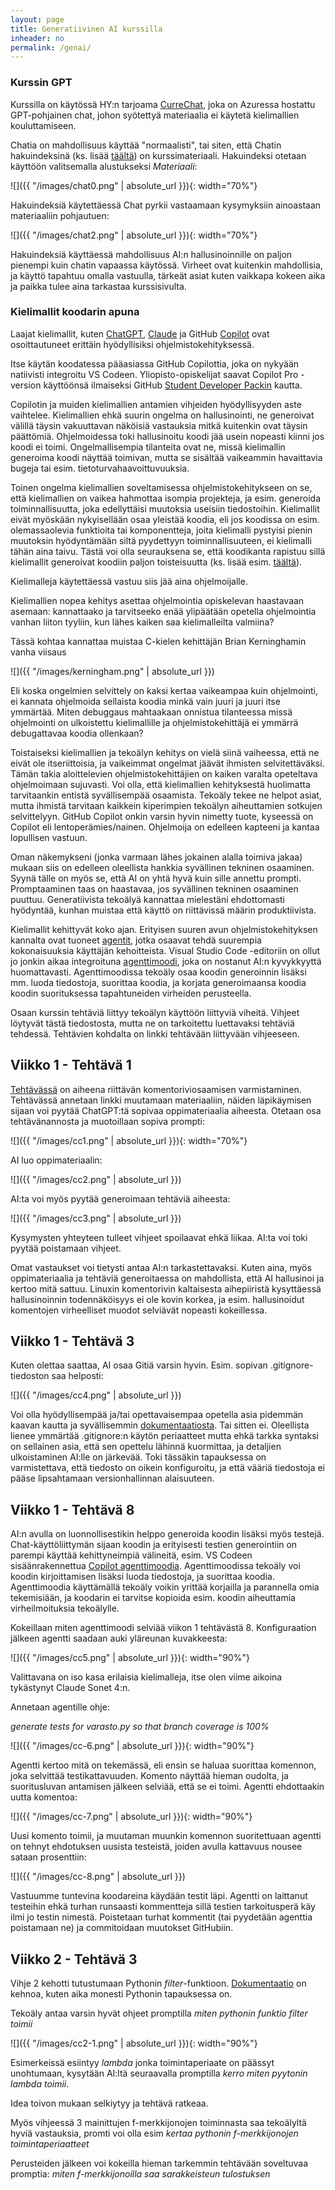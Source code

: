 ```yaml
---
layout: page
title: Generatiivinen AI kurssilla
inheader: no
permalink: /genai/
---
```


### Kurssin GPT

Kurssilla on käytössä HY:n tarjoama [CurreChat](<{{site.curre}}>), joka on Azuressa hostattu GPT-pohjainen chat, johon syötettyä materiaalia ei käytetä kielimallien kouluttamiseen.

Chatia on mahdollisuus käyttää "normaalisti", tai siten, että Chatin hakuindeksinä (ks. lisää [täältä](https://en.wikipedia.org/wiki/Retrieval-augmented_generation)) on kurssimateriaali. Hakuindeksi otetaan käyttöön valitsemalla alustukseksi _Materiaali_:

![]({{ "/images/chat0.png" | absolute_url }}){: width="70%"}

Hakuindeksiä käytettäessä Chat pyrkii vastaamaan kysymyksiin ainoastaan materiaaliin pohjautuen:

![]({{ "/images/chat2.png" | absolute_url }}){: width="70%"}

Hakuindeksiä käyttäessä mahdollisuus AI:n hallusinoinnille on paljon pienempi kuin chatin vapaassa käytössä. Virheet ovat kuitenkin mahdollisia, ja käyttö tapahtuu omalla vastuulla, tärkeät asiat kuten vaikkapa kokeen aika ja paikka tulee aina tarkastaa kurssisivulta.

### Kielimallit koodarin apuna

Laajat kielimallit, kuten [ChatGPT](https://chatgpt.com/auth/login), [Claude](https://claude.ai/login?returnTo=%2F%3F) ja GitHub [Copilot](https://github.com/features/copilot) ovat osoittautuneet erittäin hyödyllisiksi ohjelmistokehityksessä.  

Itse käytän koodatessa pääasiassa GitHub Copilottia, joka on nykyään natiivisti integroitu VS Codeen.  Yliopisto-opiskelijat saavat Copilot Pro -version käyttöönsä ilmaiseksi GitHub [Student Developer Packin](https://education.github.com/pack) kautta.

Copilotin ja muiden kielimallien antamien vihjeiden hyödyllisyyden aste vaihtelee. Kielimallien ehkä suurin ongelma on hallusinointi, ne generoivat välillä täysin vakuuttavan näköisiä vastauksia mitkä kuitenkin ovat täysin päättömiä. Ohjelmoidessa toki hallusinoitu koodi jää usein nopeasti kiinni jos koodi ei toimi. Ongelmallisempia tilanteita ovat ne, missä kielimallin generoima koodi näyttää toimivan, mutta se sisältää vaikeammin havaittavia bugeja tai esim. tietoturvahaavoittuvuuksia.

Toinen ongelma kielimallien soveltamisessa ohjelmistokehitykseen on se, että kielimallien on vaikea hahmottaa isompia projekteja, ja esim. generoida toiminnallisuutta, joka edellyttäisi muutoksia useisiin tiedostoihin. Kielimallit eivät myöskään nykyisellään osaa yleistää koodia, eli jos koodissa on esim. olemassaolevia funktioita tai komponentteja, joita kielimalli pystyisi pienin muutoksin hyödyntämään siltä pyydettyyn toiminnallisuuteen, ei kielimalli tähän aina taivu. Tästä voi olla seurauksena se, että koodikanta rapistuu sillä kielimallit generoivat koodiin paljon toisteisuutta (ks. lisää esim. [täältä](https://visualstudiomagazine.com/articles/2024/01/25/copilot-research.aspx)).

Kielimalleja käytettäessä vastuu siis jää aina ohjelmoijalle.

Kielimallien nopea kehitys asettaa ohjelmointia opiskelevan haastavaan asemaan: kannattaako ja tarvitseeko enää ylipäätään opetella ohjelmointia vanhan liiton tyyliin, kun lähes kaiken saa kielimalleilta valmiina?

Tässä kohtaa kannattaa muistaa C-kielen kehittäjän Brian Kerninghamin vanha viisaus

![]({{ "/images/kerningham.png" | absolute_url }})

Eli koska ongelmien selvittely on kaksi kertaa vaikeampaa kuin ohjelmointi, ei kannata ohjelmoida sellaista koodia minkä vain juuri ja juuri itse ymmärtää. Miten debuggaus mahtaakaan onnistua tilanteessa missä ohjelmointi on ulkoistettu kielimallille ja ohjelmistokehittäjä ei ymmärrä debugattavaa koodia ollenkaan?

Toistaiseksi kielimallien ja tekoälyn kehitys on vielä siinä vaiheessa, että ne eivät ole itseriittoisia, ja vaikeimmat ongelmat jäävät ihmisten selvitettäväksi. Tämän takia aloittelevien ohjelmistokehittäjien on kaiken varalta opeteltava ohjelmoimaan sujuvasti. Voi olla, että kielimallien kehityksestä huolimatta tarvitaankin entistä syvällisempää osaamista. Tekoäly tekee ne helpot asiat, mutta ihmistä tarvitaan kaikkein kiperimpien tekoälyn aiheuttamien sotkujen selvittelyyn. GitHub Copilot onkin varsin hyvin nimetty tuote, kyseessä on Copilot eli lentoperämies/nainen. Ohjelmoija on edelleen kapteeni ja kantaa lopullisen vastuun.

Oman näkemykseni (jonka varmaan lähes jokainen alalla toimiva jakaa) mukaan siis on edelleen oleellista hankkia syvällinen tekninen osaaminen. Syynä tälle on myös se, että AI on yhtä hyvä kuin sille annettu prompti. Promptaaminen taas on haastavaa, jos syvällinen tekninen osaaminen puuttuu. Generatiivista tekoälyä kannattaa mielestäni ehdottomasti hyödyntää, kunhan muistaa että käyttö on riittävissä määrin produktiivista. 

Kielimallit kehittyvät koko ajan. Erityisen suuren avun ohjelmistokehityksen kannalta ovat tuoneet [agentit](https://cloud.google.com/discover/what-are-ai-agents), jotka osaavat tehdä suurempia kokonaisuuksia käyttäjän kehoitteista. Visual Studio Code -editoriin on ollut jo jonkin aikaa integroituna [agenttimoodi](https://code.visualstudio.com/docs/copilot/chat/chat-agent-mode), joka on nostanut AI:n kyvykkyyttä huomattavasti. Agenttimoodissa tekoäly osaa koodin generoinnin lisäksi mm. luoda tiedostoja, suorittaa koodia, ja korjata generoimaansa koodia koodin suorituksessa tapahtuneiden virheiden perusteella.

Osaan kurssin tehtäviä liittyy tekoälyn käyttöön liittyviä viheitä. Vihjeet löytyvät tästä tiedostosta, mutta ne on tarkoitettu luettavaksi tehtäviä tehdessä. Tehtävien kohdalta on linkki tehtävään liittyvään vihjeeseen.

## Viikko 1 - Tehtävä 1

[Tehtävässä](/tehtavat1#1-komentorivi) on aiheena riittävän komentoriviosaamisen varmistaminen. Tehtävässä annetaan linkki muutamaan materiaaliin, näiden läpikäymisen sijaan voi pyytää ChatGPT:tä sopivaa oppimateriaalia aiheesta. Otetaan osa tehtävänannosta ja muotoillaan sopiva prompti:

![]({{ "/images/cc1.png" | absolute_url }}){: width="70%"}

AI luo oppimateriaalin:

![]({{ "/images/cc2.png" | absolute_url }})

AI:ta voi myös pyytää generoimaan tehtäviä aiheesta:

![]({{ "/images/cc3.png" | absolute_url }})

Kysymysten yhteyteen tulleet vihjeet spoilaavat ehkä liikaa. AI:ta voi toki pyytää poistamaan vihjeet. 

Omat vastaukset voi tietysti antaa AI:n tarkastettavaksi. Kuten aina, myös oppimateriaalia ja tehtäviä generoitaessa on mahdollista, että AI hallusinoi ja kertoo mitä sattuu. Linuxin komentorivin kaltaisesta aihepiiristä kysyttäessä hallusinoinnin todennäköisyys ei ole kovin korkea, ja esim. hallusinoidut komentojen virheelliset muodot selviävät nopeasti kokeillessa. 

## Viikko 1 - Tehtävä 3

Kuten olettaa saattaa, AI osaa Gitiä varsin hyvin. Esim. sopivan .gitignore-tiedoston saa helposti:

![]({{ "/images/cc4.png" | absolute_url }})

Voi olla hyödyllisempää ja/tai opettavaisempaa opetella asia pidemmän kaavan kautta ja syvällisemmin [dokumentaatiosta](https://git-scm.com/docs/gitignore). Tai sitten ei. Oleellista lienee ymmärtää .gitignore:n käytön periaatteet mutta ehkä tarkka syntaksi on sellainen asia, että sen opettelu lähinnä kuormittaa, ja detaljien ulkoistaminen AI:lle on järkevää. Toki tässäkin tapauksessa on varmistettava, että tiedosto on oikein konfiguroitu, ja että vääriä tiedostoja ei pääse lipsahtamaan versionhallinnan alaisuuteen.

## Viikko 1 - Tehtävä 8

AI:n avulla on luonnollisestikin helppo generoida koodin lisäksi myös testejä. Chat-käyttöliittymän sijaan koodin ja erityisesti testien generointiin on parempi käyttää kehittyneimpiä välineitä, esim. VS Codeen sisäänrakennettua [Copilot agenttimoodia](https://code.visualstudio.com/docs/copilot/copilot-coding-agent). Agenttimoodissa tekoäly voi koodin kirjoittamisen lisäksi luoda tiedostoja, ja suorittaa koodia. Agenttimoodia käyttämällä tekoäly voikin yrittää korjailla ja parannella omia tekemisiään, ja koodarin ei tarvitse kopioida esim. koodin aiheuttamia virheilmoituksia tekoälylle.

Kokeillaan miten agenttimoodi selviää viikon 1 tehtävästä 8. Konfiguraation jälkeen agentti saadaan auki yläreunan kuvakkeesta:

![]({{ "/images/cc5.png" | absolute_url }}){: width="90%"}

Valittavana on iso kasa erilaisia kielimalleja, itse olen viime aikoina tykästynyt Claude Sonet 4:n.

Annetaan agentille ohje:

_generate tests for varasto.py so that branch coverage is 100%_

![]({{ "/images/cc-6.png" | absolute_url }}){: width="90%"}

Agentti kertoo mitä on tekemässä, eli ensin se haluaa suorittaa komennon, joka selvittää testikattavuuden. Komento näyttää hieman oudolta, ja suoritusluvan antamisen jälkeen selviää, että se ei toimi. Agentti ehdottaakin uutta komentoa:

![]({{ "/images/cc-7.png" | absolute_url }}){: width="90%"}

Uusi komento toimii, ja muutaman muunkin komennon suoritettuaan agentti on tehnyt ehdotuksen uusista testeistä, joiden avulla kattavuus nousee sataan prosenttiin:

![]({{ "/images/cc-8.png" | absolute_url }})

Vastuumme tuntevina koodareina käydään testit läpi. Agentti on laittanut testeihin ehkä turhan runsaasti kommentteja sillä testien tarkoitusperä käy ilmi jo testin nimestä. Poistetaan turhat kommentit (tai pyydetään agenttia poistamaan ne) ja commitoidaan muutokset GitHubiin.

## Viikko 2 - Tehtävä 3

Vihje 2 kehotti tutustumaan Pythonin _filter_-funktioon. [Dokumentaatio](https://docs.python.org/3/library/functions.html#filter) on kehnoa, kuten aika monesti Pythonin tapauksessa on. 

Tekoäly antaa varsin hyvät ohjeet promptilla _miten pythonin funktio filter toimii_

![]({{ "/images/cc2-1.png" | absolute_url }}){: width="90%"}

Esimerkeissä esiintyy _lambda_ jonka toimintaperiaate on päässyt unohtumaan, kysytään AI:ltä seuraavalla promptilla
_kerro miten pyytonin lambda toimii_.

Idea toivon mukaan selkiytyy ja tehtävä ratkeaa.

Myös vihjeessä 3 mainittujen f-merkkijonojen toiminnasta saa tekoälyltä hyviä vastauksia, promti voi olla esim _kertaa pythonin f-merkkijonojen toimintaperiaatteet_

Perusteiden jälkeen voi kokeilla hieman tarkemmin tehtävään soveltuvaa promptia:
_miten f-merkkijonoilla saa sarakkeisteun tulostuksen_ 
